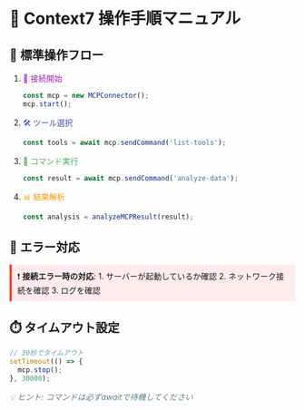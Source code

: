 # 📝 Context7 操作手順マニュアル

## 🔄 標準操作フロー
1. <span style="color: #9C27B0;">🔌 接続開始</span>
   ```javascript
   const mcp = new MCPConnector();
   mcp.start();
   ```

2. <span style="color: #3F51B5;">🛠️ ツール選択</span>
   ```javascript
   const tools = await mcp.sendCommand('list-tools');
   ```

3. <span style="color: #4CAF50;">🚀 コマンド実行</span>
   ```javascript
   const result = await mcp.sendCommand('analyze-data');
   ```

4. <span style="color: #FF9800;">📊 結果解析</span>
   ```javascript
   const analysis = analyzeMCPResult(result);
   ```

## 🚨 エラー対応
<div style="background-color: #FFEBEE; padding: 10px; border-left: 4px solid #F44336;">
❗ <strong>接続エラー時の対応</strong>:
1. サーバーが起動しているか確認
2. ネットワーク接続を確認
3. ログを確認
</div>

## ⏱️ タイムアウト設定
```javascript
// 30秒でタイムアウト
setTimeout(() => {
  mcp.stop();
}, 30000);
```

<div style="color: #607D8B; font-style: italic;">
💡 ヒント: コマンドは必ずawaitで待機してください
</div>